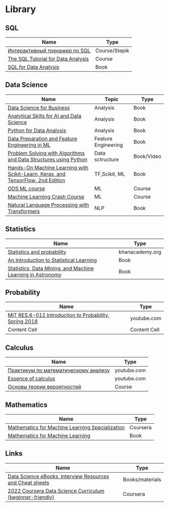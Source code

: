# Library

## SQL
| Name  | Type |
| ------------- | ------------- |
| [Интерактивный тренажер по SQL](https://stepik.org/course/63054/promo)  | Course/Stepik  |
| [The SQL Tutorial for Data Analysis](https://mode.com/sql-tutorial/introduction-to-sql/)  | Course |
| [SQL for Data Analysis](https://www.oreilly.com/library/view/sql-for-data/9781492088776/)  | Book |

## Data Science
| Name  | Topic | Type |
| ------------- | ------------- | ------------- |
| [Data Science for Business](https://www.oreilly.com/library/view/data-science-for/9781449374273/)  | Analysis | Book  |
| [Analytical Skills for AI and Data Science](https://www.oreilly.com/library/view/analytical-skills-for/9781492060932/) | Analysis | Book  |
| [Python for Data Analysis](https://wesmckinney.com/pages/book.html)  | Analysis | Book  |
| [Data Preparation and Feature Engineering in ML](https://developers.google.com/machine-learning/data-prep)  | Feature Engineering | Book  |
| [Problem Solving with Algorithms and Data Structures using Python](https://runestone.academy/ns/books/published//pythonds/index.html)  | Data sctructure | Book/Video |
| [Hands-On Machine Learning with Scikit-Learn, Keras, and TensorFlow, 2nd Edition](https://www.oreilly.com/library/view/hands-on-machine-learning/9781492032632/)  | TF,Scikit, ML | Book  |
| [ODS ML course](https://mlcourse.ai/book/index.html)  | ML | Course |
| [Machine Learning Crash Course](https://developers.google.com/machine-learning/crash-course)  | ML | Course |
| [Natural Language Processing with Transformers](https://www.oreilly.com/library/view/natural-language-processing/9781098103231/)  | NLP | Book |

## Statistics 
| Name  | Type |
| ------------- | ------------- |
| [Statistics and probability](https://www.khanacademy.org/math/statistics-probability)  | khanacademy.org  |
| [An Introduction to Statistical Learning](https://www.statlearning.com)  | Book  |
| [Statistics, Data Mining, and Machine Learning in Astronomy](https://press.princeton.edu/books/hardcover/9780691198309/statistics-data-mining-and-machine-learning-in-astronomy)  | Book |

## Probability
| Name  | Type |
| ------------- | ------------- |
| [MIT RES.6-012 Introduction to Probability, Spring 2018](https://www.youtube.com/playlist?list=PLUl4u3cNGP60hI9ATjSFgLZpbNJ7myAg6)  | youtube.com  |
| Content Cell  | Content Cell |

## Calculus
| Name  | Type |
| ------------- | ------------- |
| [Практикум по математическому анализу](https://www.youtube.com/playlist?list=PLk91qesJngSIniZ-ei2dFAVwdePCDFN-U)  | youtube.com  |
| [Essence of calculus](https://www.youtube.com/playlist?list=PLZHQObOWTQDMsr9K-rj53DwVRMYO3t5Yr)  | youtube.com  |
| [Основы теории вероятностей](https://mipt.lectoriy.ru/course/Maths-ProbabilityTheoryBasics-L15)  | Course  |

## Mathematics 
| Name  | Type |
| ------------- | ------------- |
| [Mathematics for Machine Learning Specialization](https://www.coursera.org/specializations/mathematics-machine-learning#courses)  | Coursera |
| [Mathematics for Machine Learning](https://mml-book.github.io)  | Book  |

## Links 
| Name  | Type |
| ------------- | ------------- |
| [Data Science eBooks, Interview Resources and Cheat sheets](https://reconshell.com/data-science-ebooks-interview-resources-and-cheat-sheets/)  | Books/materials |
| [2022 Coursera Data Science Curriculum (beginner-friendly)](https://mrdbourke.notion.site/mrdbourke/2022-Coursera-Data-Science-Curriculum-beginner-friendly-5acf720143314f95a1f4a934a447d5c4)  | Coursera |



